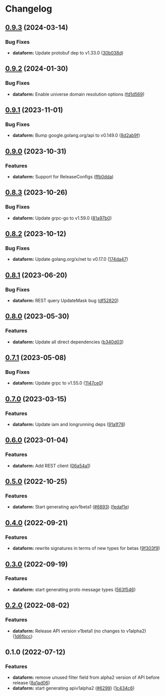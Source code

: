 # Changelog

## [0.9.3](https://github.com/googleapis/google-cloud-go/compare/dataform/v0.9.2...dataform/v0.9.3) (2024-03-14)


### Bug Fixes

* **dataform:** Update protobuf dep to v1.33.0 ([30b038d](https://github.com/googleapis/google-cloud-go/commit/30b038d8cac0b8cd5dd4761c87f3f298760dd33a))

## [0.9.2](https://github.com/googleapis/google-cloud-go/compare/dataform/v0.9.1...dataform/v0.9.2) (2024-01-30)


### Bug Fixes

* **dataform:** Enable universe domain resolution options ([fd1d569](https://github.com/googleapis/google-cloud-go/commit/fd1d56930fa8a747be35a224611f4797b8aeb698))

## [0.9.1](https://github.com/googleapis/google-cloud-go/compare/dataform/v0.9.0...dataform/v0.9.1) (2023-11-01)


### Bug Fixes

* **dataform:** Bump google.golang.org/api to v0.149.0 ([8d2ab9f](https://github.com/googleapis/google-cloud-go/commit/8d2ab9f320a86c1c0fab90513fc05861561d0880))

## [0.9.0](https://github.com/googleapis/google-cloud-go/compare/dataform/v0.8.3...dataform/v0.9.0) (2023-10-31)


### Features

* **dataform:** Support for ReleaseConfigs ([ffb0dda](https://github.com/googleapis/google-cloud-go/commit/ffb0ddabf3d9822ba8120cabaf25515fd32e9615))

## [0.8.3](https://github.com/googleapis/google-cloud-go/compare/dataform/v0.8.2...dataform/v0.8.3) (2023-10-26)


### Bug Fixes

* **dataform:** Update grpc-go to v1.59.0 ([81a97b0](https://github.com/googleapis/google-cloud-go/commit/81a97b06cb28b25432e4ece595c55a9857e960b7))

## [0.8.2](https://github.com/googleapis/google-cloud-go/compare/dataform/v0.8.1...dataform/v0.8.2) (2023-10-12)


### Bug Fixes

* **dataform:** Update golang.org/x/net to v0.17.0 ([174da47](https://github.com/googleapis/google-cloud-go/commit/174da47254fefb12921bbfc65b7829a453af6f5d))

## [0.8.1](https://github.com/googleapis/google-cloud-go/compare/dataform/v0.8.0...dataform/v0.8.1) (2023-06-20)


### Bug Fixes

* **dataform:** REST query UpdateMask bug ([df52820](https://github.com/googleapis/google-cloud-go/commit/df52820b0e7721954809a8aa8700b93c5662dc9b))

## [0.8.0](https://github.com/googleapis/google-cloud-go/compare/dataform/v0.7.1...dataform/v0.8.0) (2023-05-30)


### Features

* **dataform:** Update all direct dependencies ([b340d03](https://github.com/googleapis/google-cloud-go/commit/b340d030f2b52a4ce48846ce63984b28583abde6))

## [0.7.1](https://github.com/googleapis/google-cloud-go/compare/dataform/v0.7.0...dataform/v0.7.1) (2023-05-08)


### Bug Fixes

* **dataform:** Update grpc to v1.55.0 ([1147ce0](https://github.com/googleapis/google-cloud-go/commit/1147ce02a990276ca4f8ab7a1ab65c14da4450ef))

## [0.7.0](https://github.com/googleapis/google-cloud-go/compare/dataform/v0.6.0...dataform/v0.7.0) (2023-03-15)


### Features

* **dataform:** Update iam and longrunning deps ([91a1f78](https://github.com/googleapis/google-cloud-go/commit/91a1f784a109da70f63b96414bba8a9b4254cddd))

## [0.6.0](https://github.com/googleapis/google-cloud-go/compare/dataform/v0.5.0...dataform/v0.6.0) (2023-01-04)


### Features

* **dataform:** Add REST client ([06a54a1](https://github.com/googleapis/google-cloud-go/commit/06a54a16a5866cce966547c51e203b9e09a25bc0))

## [0.5.0](https://github.com/googleapis/google-cloud-go/compare/dataform/v0.4.0...dataform/v0.5.0) (2022-10-25)


### Features

* **dataform:** Start generating apiv1beta1 ([#6893](https://github.com/googleapis/google-cloud-go/issues/6893)) ([fedaf1e](https://github.com/googleapis/google-cloud-go/commit/fedaf1e355e4014501d5bb7ae61cf84b72d30581))

## [0.4.0](https://github.com/googleapis/google-cloud-go/compare/dataform/v0.3.0...dataform/v0.4.0) (2022-09-21)


### Features

* **dataform:** rewrite signatures in terms of new types for betas ([9f303f9](https://github.com/googleapis/google-cloud-go/commit/9f303f9efc2e919a9a6bd828f3cdb1fcb3b8b390))

## [0.3.0](https://github.com/googleapis/google-cloud-go/compare/dataform/v0.2.0...dataform/v0.3.0) (2022-09-19)


### Features

* **dataform:** start generating proto message types ([563f546](https://github.com/googleapis/google-cloud-go/commit/563f546262e68102644db64134d1071fc8caa383))

## [0.2.0](https://github.com/googleapis/google-cloud-go/compare/dataform/v0.1.0...dataform/v0.2.0) (2022-08-02)


### Features

* **dataform:** Release API version v1beta1 (no changes to v1alpha2) ([1d6fbcc](https://github.com/googleapis/google-cloud-go/commit/1d6fbcc6406e2063201ef5a98de560bf32f7fb73))

## 0.1.0 (2022-07-12)


### Features

* **dataform:** remove unused filter field from alpha2 version of API before release ([8a1ad06](https://github.com/googleapis/google-cloud-go/commit/8a1ad06572a65afa91a0a77a85b849e766876671))
* **dataform:** start generating apiv1alpha2 ([#6299](https://github.com/googleapis/google-cloud-go/issues/6299)) ([1c434c6](https://github.com/googleapis/google-cloud-go/commit/1c434c6657b9bd8529760681c95aef9373c66120))
